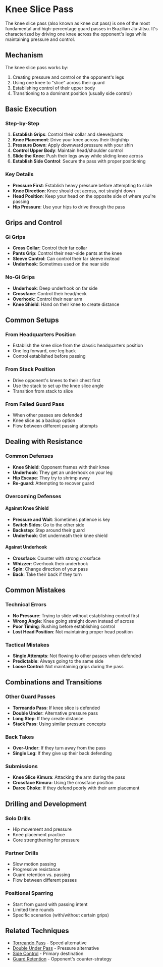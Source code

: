 # Knee Slice Pass

The knee slice pass (also known as knee cut pass) is one of the most fundamental and high-percentage guard passes in Brazilian Jiu-Jitsu. It's characterized by driving one knee across the opponent's legs while maintaining pressure and control.

## Mechanism

The knee slice pass works by:

1. Creating pressure and control on the opponent's legs
2. Using one knee to "slice" across their guard
3. Establishing control of their upper body
4. Transitioning to a dominant position (usually side control)

## Basic Execution

### Step-by-Step

1. **Establish Grips**: Control their collar and sleeve/pants
2. **Knee Placement**: Drive your knee across their thigh/hip
3. **Pressure Down**: Apply downward pressure with your shin
4. **Control Upper Body**: Maintain head/shoulder control
5. **Slide the Knee**: Push their legs away while sliding knee across
6. **Establish Side Control**: Secure the pass with proper positioning

### Key Details

- **Pressure First**: Establish heavy pressure before attempting to slide
- **Knee Direction**: Knee should cut across, not straight down
- **Head Position**: Keep your head on the opposite side of where you're passing
- **Hip Pressure**: Use your hips to drive through the pass

## Grips and Control

### Gi Grips

- **Cross Collar**: Control their far collar
- **Pants Grip**: Control their near-side pants at the knee
- **Sleeve Control**: Can control their far sleeve instead
- **Underhook**: Sometimes used on the near side

### No-Gi Grips

- **Underhook**: Deep underhook on far side
- **Crossface**: Control their head/neck
- **Overhook**: Control their near arm
- **Knee Shield**: Hand on their knee to create distance

## Common Setups

### From Headquarters Position

- Establish the knee slice from the classic headquarters position
- One leg forward, one leg back
- Control established before passing

### From Stack Position

- Drive opponent's knees to their chest first
- Use the stack to set up the knee slice angle
- Transition from stack to slice

### From Failed Guard Pass

- When other passes are defended
- Knee slice as a backup option
- Flow between different passing attempts

## Dealing with Resistance

### Common Defenses

- **Knee Shield**: Opponent frames with their knee
- **Underhook**: They get an underhook on your leg
- **Hip Escape**: They try to shrimp away
- **Re-guard**: Attempting to recover guard

### Overcoming Defenses

#### Against Knee Shield

- **Pressure and Wait**: Sometimes patience is key
- **Switch Sides**: Go to the other side
- **Backstep**: Step around their guard
- **Underhook**: Get underneath their knee shield

#### Against Underhook

- **Crossface**: Counter with strong crossface
- **Whizzer**: Overhook their underhook
- **Spin**: Change direction of your pass
- **Back**: Take their back if they turn

## Common Mistakes

### Technical Errors

- **No Pressure**: Trying to slide without establishing control first
- **Wrong Angle**: Knee going straight down instead of across
- **Poor Timing**: Rushing before establishing control
- **Lost Head Position**: Not maintaining proper head position

### Tactical Mistakes

- **Single Attempts**: Not flowing to other passes when defended
- **Predictable**: Always going to the same side
- **Loose Control**: Not maintaining grips during the pass

## Combinations and Transitions

### Other Guard Passes

- **Torreando Pass**: If knee slice is defended
- **Double Under**: Alternative pressure pass
- **Long Step**: If they create distance
- **Stack Pass**: Using similar pressure concepts

### Back Takes

- **Over-Under**: If they turn away from the pass
- **Single Leg**: If they give up their back defending

### Submissions

- **Knee Slice Kimura**: Attacking the arm during the pass
- **Crossface Kimura**: Using the crossface position
- **Darce Choke**: If they defend poorly with their arm placement

## Drilling and Development

### Solo Drills

- Hip movement and pressure
- Knee placement practice
- Core strengthening for pressure

### Partner Drills

- Slow motion passing
- Progressive resistance
- Guard retention vs. passing
- Flow between different passes

### Positional Sparring

- Start from guard with passing intent
- Limited time rounds
- Specific scenarios (with/without certain grips)

## Related Techniques

- [Torreando Pass](torreando.md) - Speed alternative
- [Double Under Pass](double-under.md) - Pressure alternative
- [Side Control](../../positions/side-control.md) - Primary destination
- [Guard Retention](../transitions/guard-retention.md) - Opponent's counter-strategy
